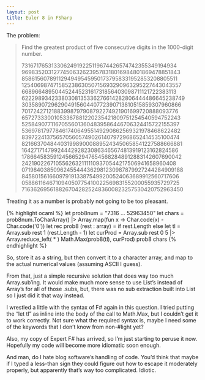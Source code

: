 ```yaml
---
layout: post
title: Euler 8 in FSharp
---
```


The problem:

> Find the greatest product of five consecutive digits in the 1000-digit
> number.
>
> 73167176531330624919225119674426574742355349194934
> 96983520312774506326239578318016984801869478851843
> 85861560789112949495459501737958331952853208805511
> 12540698747158523863050715693290963295227443043557
> 66896648950445244523161731856403098711121722383113
> 62229893423380308135336276614282806444486645238749
> 30358907296290491560440772390713810515859307960866
> 70172427121883998797908792274921901699720888093776
> 65727333001053367881220235421809751254540594752243
> 52584907711670556013604839586446706324415722155397
> 53697817977846174064955149290862569321978468622482
> 83972241375657056057490261407972968652414535100474
> 82166370484403199890008895243450658541227588666881
> 16427171479924442928230863465674813919123162824586
> 17866458359124566529476545682848912883142607690042
> 24219022671055626321111109370544217506941658960408
> 07198403850962455444362981230987879927244284909188
> 84580156166097919133875499200524063689912560717606
> 05886116467109405077541002256983155200055935729725
> 71636269561882670428252483600823257530420752963450

Treating it as a number is probably not going to be too pleasant.

{% highlight ocaml %}
let prob8num = "7316 ... 52963450"
let chars = prob8num.ToCharArray() |> Array.map(fun x -> Char.code(x) - Char.code('0'))
let rec prob8 (rest : array) =
    if rest.Length     else
        let tl = Array.sub rest 1 (rest.Length - 1)
        let curProd = Array.sub rest 0 5 |> Array.reduce_left( * )
        Math.Max(prob8(tl), curProd)
prob8 chars
{% endhighlight %}

So, store it as a string, but then convert it to a character array, and map to
the actual numerical values (assuming ASCII I guess).

From that, just a simple recursive solution that does way too much
Array.sub&#8217;ing. It would make much more sense to use List&#8217;s instead
of Array&#8217;s for all of those .subs, but, there was no sub extraction
built into List so I just did it that way instead. 

I wrestled a little with the syntax of F# again in this question. I tried
putting the &#8220;let tl&#8221; as inline into the body of the call to
Math.Max, but I couldn&#8217;t get it to work correctly. Not sure what the
required syntax is, maybe I need some of the keywords that I don&#8217;t know
from non-#light yet?

Also, my copy of Expert F# has arrived, so I&#8217;m just starting to peruse
it now. Hopefully my code will become more idiomatic soon enough. 

And man, do I hate blog software&#8217;s handling of code. You&#8217;d think
that maybe if I typed a less-than sign they could figure out how to escape it
moderately properly, but apparently that&#8217;s way too complicated. Idiotic.
